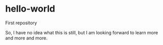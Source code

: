# hello-world
First repository

So, I have no idea what this is still, but I am looking forward to learn more and more and more.
